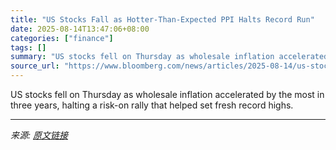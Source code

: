 ```yaml
---
title: "US Stocks Fall as Hotter-Than-Expected PPI Halts Record Run"
date: 2025-08-14T13:47:06+08:00
categories: ["finance"]
tags: []
summary: "US stocks fell on Thursday as wholesale inflation accelerated by the most in three years, halting a risk-on rally that helped set fresh record highs."
source_url: "https://www.bloomberg.com/news/articles/2025-08-14/us-stocks-fall-as-hotter-than-expected-ppi-halts-record-run"
---
```


US stocks fell on Thursday as wholesale inflation accelerated by the most in three years, halting a risk-on rally that helped set fresh record highs.

---

*来源: [原文链接](https://www.bloomberg.com/news/articles/2025-08-14/us-stocks-fall-as-hotter-than-expected-ppi-halts-record-run)*
